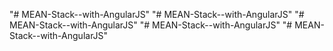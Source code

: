 "# MEAN-Stack--with-AngularJS" 
"# MEAN-Stack--with-AngularJS" 
"# MEAN-Stack--with-AngularJS" 
"# MEAN-Stack--with-AngularJS" 
"# MEAN-Stack--with-AngularJS" 
